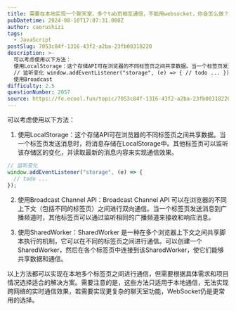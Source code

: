 ```yaml
---
title: 需要在本地实现一个聊天室，多个tab页相互通信，不能用websocket，你会怎么做？
pubDatetime: 2024-08-10T17:07:31.000Z
author: caorushizi
tags:
  - JavaScript
postSlug: 7053c84f-1316-43f2-a2ba-23fb00318220
description: >-
  可以考虑使用以下方法：
  使用LocalStorage：这个存储API可在浏览器的不同标签页之间共享数据。当一个标签页发送消息时，将消息存储在LocalStorage中。其他标签页可以监听该存储区的变化，并读取最新的消息内容来实现通信效果。
  // 监听变化 window.addEventListener("storage", (e) => { // todo ... });
  使用Broadcast
difficulty: 2.5
questionNumber: 2057
source: https://fe.ecool.fun/topic/7053c84f-1316-43f2-a2ba-23fb00318220
---
```


可以考虑使用以下方法：

1. 使用LocalStorage：这个存储API可在浏览器的不同标签页之间共享数据。当一个标签页发送消息时，将消息存储在LocalStorage中。其他标签页可以监听该存储区的变化，并读取最新的消息内容来实现通信效果。

```js
// 监听变化
window.addEventListener("storage", (e) => {
  // todo ...
});
```

2. 使用Broadcast Channel API：Broadcast Channel API 可以在浏览器的不同上下文（包括不同的标签页）之间进行双向通信。当一个标签页发送消息到广播频道时，其他标签页可以通过监听相同的广播频道来接收和响应消息。

3. 使用SharedWorker：SharedWorker 是一种在多个浏览器上下文之间共享脚本执行的机制，它可以在不同的标签页之间进行通信。可以创建一个SharedWorker，然后在各个标签页中连接到该SharedWorker，使它们能够共享数据和通信。

以上方法都可以实现在本地多个标签页之间进行通信，但需要根据具体需求和项目情况选择适合的解决方案。需要注意的是，这些方法只适用于本地通信，无法实现跨网络的实时通信效果，若需要实现更复杂的聊天室功能，WebSocket仍是更常用的选择。
